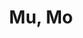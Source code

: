 ---
layout: profile
title: Mu, Mo
name: Mu, Mo
role: Intern
image: /assets/img/team/headimage.png
permalink: /team/mu-mo/
email: mu.mo@zgci.ac.cn
education:
  - degree: Undergraduate
    institution: Tsinghua University
    period: 2021-Present
    advisor: Prof. XXX
research_areas:
  - Reinforcement Learning
  - Machine Learning
  - Artificial Intelligence
  - Embodied AI
biography: |
  Mu Mo is an undergraduate intern at Tsinghua University, focusing on reinforcement learning and its applications in artificial intelligence. With a strong interest in both theoretical and practical aspects of machine learning, he is dedicated to learning and contributing to the field through innovative research and collaboration.
--- 